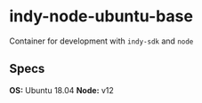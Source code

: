 # indy-node-ubuntu-base

Container for development with `indy-sdk` and `node`

## Specs

**OS:** Ubuntu 18.04
**Node:** v12
